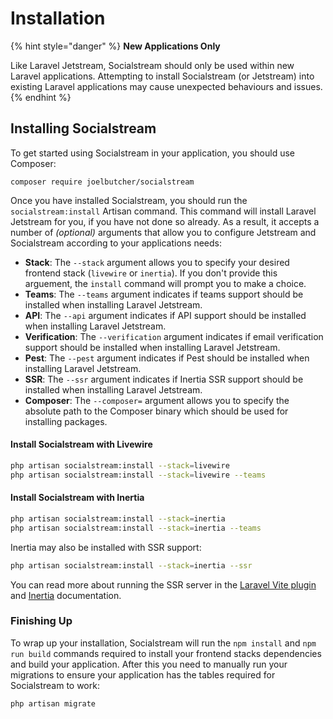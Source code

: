 # Installation

{% hint style="danger" %}
**New Applications Only**

Like Laravel Jetstream, Socialstream should only be used within new Laravel applications. Attempting to install Socialstream (or Jetstream) into existing Laravel applications may cause unexpected behaviours and issues.
{% endhint %}

## Installing Socialstream

To get started using Socialstream in your application, you should use Composer:

```
composer require joelbutcher/socialstream
```

Once you have installed Socialstream, you should run the `socialstream:install` Artisan command. This command will install Laravel Jetstream for you, if you have not done so already. As a result, it accepts a number of _(optional)_ arguments that allow you to configure Jetstream and Socialstream according to your applications needs:

* **Stack**: The `--stack` argument allows you to specify your desired frontend stack (`livewire` or `inertia`). If you don't provide this arguement, the `install` command will prompt you to make a choice.
* **Teams**: The `--teams` argument indicates if teams support should be installed when installing Laravel Jetstream.
* **API**: The `--api` argument indicates if API support should be installed when installing Laravel Jetstream.
* **Verification**: The `--verification` argument indicates if email verification support should be installed when installing Laravel Jetstream.
* **Pest**: The `--pest` argument indicates if Pest should be installed when installing Laravel Jetstream.
* **SSR**: The `--ssr` argument indicates if Inertia SSR support should be installed when installing Laravel Jetstream.
* **Composer**: The `--composer=` argument allows you to specify the absolute path to the Composer binary which should be used for installing packages.

#### Install Socialstream with Livewire

```bash
php artisan socialstream:install --stack=livewire
php artisan socialstream:install --stack=livewire --teams
```

#### Install Socialstream with Inertia

```bash
php artisan socialstream:install --stack=inertia
php artisan socialstream:install --stack=inertia --teams
```

Inertia may also be installed with SSR support:

```bash
php artisan socialstream:install --stack=inertia --ssr
```

You can read more about running the SSR server in the [Laravel Vite plugin](https://laravel.com/docs/vite#ssr) and [Inertia](https://inertiajs.com/server-side-rendering) documentation.

### Finishing Up

To wrap up your installation, Socialstream will run the `npm install` and `npm run build` commands required to install your frontend stacks dependencies and build your application. After this you need to manually run your migrations to ensure your application has the tables required for Socialstream to work:

```bash
php artisan migrate
```
